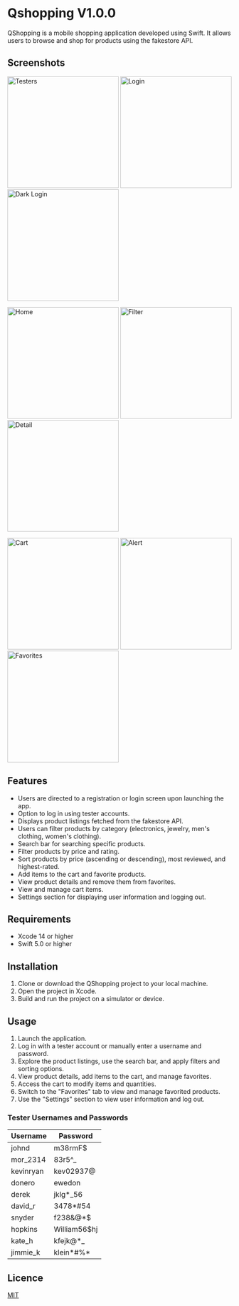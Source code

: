 
# Qshopping V1.0.0

QShopping is a mobile shopping application developed using Swift. It allows users to browse and shop for products using the fakestore API.

## Screenshots

<img src="screenshots/testers.png" alt="Testers" width="250">  <img src="screenshots/login.png" alt="Login" width="250">  <img src="screenshots/dark login.png" alt="Dark Login" width="250">

<img src="screenshots/home.png" alt="Home" width="250">  <img src="screenshots/filter.png" alt="Filter" width="250">  <img src="screenshots/detail.png" alt="Detail" width="250">

<img src="screenshots/cart.png" alt="Cart" width="250">  <img src="screenshots/alert.png" alt="Alert" width="250">  <img src="screenshots/favorites.png" alt="Favorites" width="250">


## Features

- Users are directed to a registration or login screen upon launching the app.
- Option to log in using tester accounts.
- Displays product listings fetched from the fakestore API.
- Users can filter products by category (electronics, jewelry, men's clothing, women's clothing).
- Search bar for searching specific products.
- Filter products by price and rating.
- Sort products by price (ascending or descending), most reviewed, and highest-rated.
- Add items to the cart and favorite products.
- View product details and remove them from favorites.
- View and manage cart items.
- Settings section for displaying user information and logging out.

## Requirements

- Xcode 14 or higher
- Swift 5.0 or higher

## Installation

1. Clone or download the QShopping project to your local machine.
2. Open the project in Xcode.
3. Build and run the project on a simulator or device.

## Usage

1. Launch the application.
2. Log in with a tester account or manually enter a username and password.
3. Explore the product listings, use the search bar, and apply filters and sorting options.
4. View product details, add items to the cart, and manage favorites.
5. Access the cart to modify items and quantities.
6. Switch to the "Favorites" tab to view and manage favorited products.
7. Use the "Settings" section to view user information and log out.

### Tester Usernames and Passwords


| Username  | Password     |
| --------- | ------------ |
| johnd     | m38rmF$      |
| mor_2314  | 83r5^_       |
| kevinryan | kev02937@    |
| donero    | ewedon       |
| derek     | jklg*_56     |
| david_r   | 3478*#54     |
| snyder    | f238&@*$     |
| hopkins   | William56$hj |
| kate_h    | kfejk@*_     |
| jimmie_k  | klein*#%*    |

## Licence

[MIT](https://choosealicense.com/licenses/mit/)

